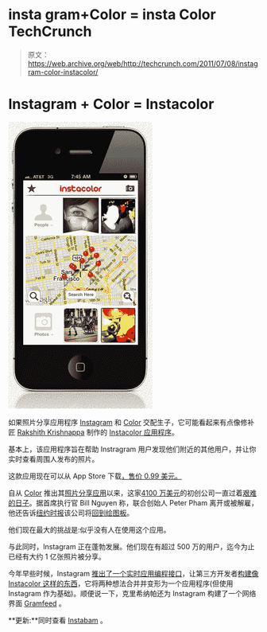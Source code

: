 # insta gram+Color = insta Color TechCrunch

> 原文：<https://web.archive.org/web/http://techcrunch.com/2011/07/08/instagram-color-instacolor/>

# Instagram + Color = Instacolor

![](img/3ae4cd99ec8f9ad08de50ad79c8e3aa1.png)

如果照片分享应用程序 [Instagram](https://web.archive.org/web/20230203071842/http://www.crunchbase.com/company/instagram) 和 [Color](https://web.archive.org/web/20230203071842/http://www.crunchbase.com/company/color-labs) 交配生子，它可能看起来有点像修补匠 [Rakshith Krishnappa](https://web.archive.org/web/20230203071842/http://twitter.com/#!/krisrak) 制作的 [Instacolor 应用程序](https://web.archive.org/web/20230203071842/http://www.gramfeed.com/instagram/instacolor)。

基本上，该应用程序旨在帮助 Instragram 用户发现他们附近的其他用户，并让你实时查看周围人发布的照片。

这款应用现在可以从 App Store 下载[，售价 0.99 美元。](https://web.archive.org/web/20230203071842/http://itunes.apple.com/app/instacolor/id446654544?mt=8)

自从 [Color](https://web.archive.org/web/20230203071842/http://www.color.com/) 推出其[照片分享应用](https://web.archive.org/web/20230203071842/https://techcrunch.com/2011/06/15/what-photo-sharing-app-should-you-use/)以来，这家[4100 万美元](https://web.archive.org/web/20230203071842/https://techcrunch.com/2011/03/23/color-looks-to-reinvent-social-interaction-with-its-mobile-photo-app-and-41-million-in-funding/)的初创公司一直过着[艰难的日子](https://web.archive.org/web/20230203071842/https://techcrunch.com/2011/06/25/fly-or-die-color-ishtar/)。据首席执行官 Bill Nguyen 称，联合创始人 Peter Pham 离开或被解雇，他还告诉[纽约时报](https://web.archive.org/web/20230203071842/http://www.nytimes.com/2011/06/20/technology/20color.html?_r=1)该公司将[回到绘图板](https://web.archive.org/web/20230203071842/https://techcrunch.com/2011/06/20/we-can-do-it-til-we-both-wake-up/)。

他们现在最大的挑战是:似乎没有人在使用这个应用。

与此同时，Instagram 正在蓬勃发展。他们现在有超过 500 万的用户，迄今为止已经有大约 1 亿张照片被分享。

今年早些时候，Instagram [推出了一个实时应用编程接口](https://web.archive.org/web/20230203071842/https://techcrunch.com/2011/02/24/instagram-api/)，让第三方开发者[构建像 Instacolor 这样的东西](https://web.archive.org/web/20230203071842/http://instagram.com/developer/)，它将两种想法合并并变形为一个应用程序(但使用 Instagram 作为基础)。顺便说一下，克里希纳帕还为 Instagram 构建了一个网络界面 [Gramfeed](https://web.archive.org/web/20230203071842/http://www.gramfeed.com/) 。

**更新:**同时查看 [Instabam](https://web.archive.org/web/20230203071842/http://instabam.com/) 。
